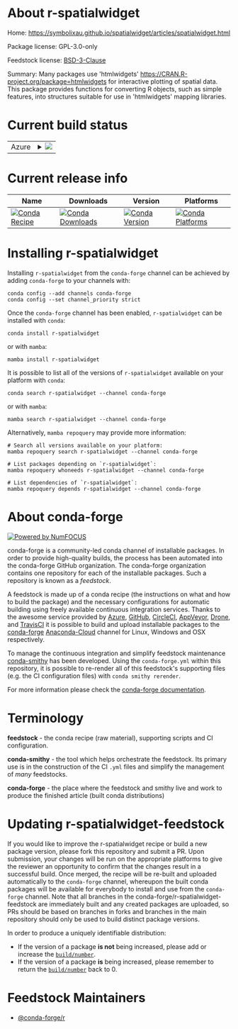About r-spatialwidget
=====================

Home: https://symbolixau.github.io/spatialwidget/articles/spatialwidget.html

Package license: GPL-3.0-only

Feedstock license: [BSD-3-Clause](https://github.com/conda-forge/r-spatialwidget-feedstock/blob/main/LICENSE.txt)

Summary: Many packages use 'htmlwidgets' <https://CRAN.R-project.org/package=htmlwidgets> for interactive plotting of spatial data. This package provides functions for converting R objects, such as simple features, into structures suitable for use in 'htmlwidgets' mapping libraries.

Current build status
====================


<table>
    
  <tr>
    <td>Azure</td>
    <td>
      <details>
        <summary>
          <a href="https://dev.azure.com/conda-forge/feedstock-builds/_build/latest?definitionId=9450&branchName=main">
            <img src="https://dev.azure.com/conda-forge/feedstock-builds/_apis/build/status/r-spatialwidget-feedstock?branchName=main">
          </a>
        </summary>
        <table>
          <thead><tr><th>Variant</th><th>Status</th></tr></thead>
          <tbody><tr>
              <td>linux_64_r_base4.1</td>
              <td>
                <a href="https://dev.azure.com/conda-forge/feedstock-builds/_build/latest?definitionId=9450&branchName=main">
                  <img src="https://dev.azure.com/conda-forge/feedstock-builds/_apis/build/status/r-spatialwidget-feedstock?branchName=main&jobName=linux&configuration=linux_64_r_base4.1" alt="variant">
                </a>
              </td>
            </tr><tr>
              <td>linux_64_r_base4.2</td>
              <td>
                <a href="https://dev.azure.com/conda-forge/feedstock-builds/_build/latest?definitionId=9450&branchName=main">
                  <img src="https://dev.azure.com/conda-forge/feedstock-builds/_apis/build/status/r-spatialwidget-feedstock?branchName=main&jobName=linux&configuration=linux_64_r_base4.2" alt="variant">
                </a>
              </td>
            </tr><tr>
              <td>osx_64_r_base4.1</td>
              <td>
                <a href="https://dev.azure.com/conda-forge/feedstock-builds/_build/latest?definitionId=9450&branchName=main">
                  <img src="https://dev.azure.com/conda-forge/feedstock-builds/_apis/build/status/r-spatialwidget-feedstock?branchName=main&jobName=osx&configuration=osx_64_r_base4.1" alt="variant">
                </a>
              </td>
            </tr><tr>
              <td>osx_64_r_base4.2</td>
              <td>
                <a href="https://dev.azure.com/conda-forge/feedstock-builds/_build/latest?definitionId=9450&branchName=main">
                  <img src="https://dev.azure.com/conda-forge/feedstock-builds/_apis/build/status/r-spatialwidget-feedstock?branchName=main&jobName=osx&configuration=osx_64_r_base4.2" alt="variant">
                </a>
              </td>
            </tr><tr>
              <td>win_64</td>
              <td>
                <a href="https://dev.azure.com/conda-forge/feedstock-builds/_build/latest?definitionId=9450&branchName=main">
                  <img src="https://dev.azure.com/conda-forge/feedstock-builds/_apis/build/status/r-spatialwidget-feedstock?branchName=main&jobName=win&configuration=win_64_" alt="variant">
                </a>
              </td>
            </tr>
          </tbody>
        </table>
      </details>
    </td>
  </tr>
</table>

Current release info
====================

| Name | Downloads | Version | Platforms |
| --- | --- | --- | --- |
| [![Conda Recipe](https://img.shields.io/badge/recipe-r--spatialwidget-green.svg)](https://anaconda.org/conda-forge/r-spatialwidget) | [![Conda Downloads](https://img.shields.io/conda/dn/conda-forge/r-spatialwidget.svg)](https://anaconda.org/conda-forge/r-spatialwidget) | [![Conda Version](https://img.shields.io/conda/vn/conda-forge/r-spatialwidget.svg)](https://anaconda.org/conda-forge/r-spatialwidget) | [![Conda Platforms](https://img.shields.io/conda/pn/conda-forge/r-spatialwidget.svg)](https://anaconda.org/conda-forge/r-spatialwidget) |

Installing r-spatialwidget
==========================

Installing `r-spatialwidget` from the `conda-forge` channel can be achieved by adding `conda-forge` to your channels with:

```
conda config --add channels conda-forge
conda config --set channel_priority strict
```

Once the `conda-forge` channel has been enabled, `r-spatialwidget` can be installed with `conda`:

```
conda install r-spatialwidget
```

or with `mamba`:

```
mamba install r-spatialwidget
```

It is possible to list all of the versions of `r-spatialwidget` available on your platform with `conda`:

```
conda search r-spatialwidget --channel conda-forge
```

or with `mamba`:

```
mamba search r-spatialwidget --channel conda-forge
```

Alternatively, `mamba repoquery` may provide more information:

```
# Search all versions available on your platform:
mamba repoquery search r-spatialwidget --channel conda-forge

# List packages depending on `r-spatialwidget`:
mamba repoquery whoneeds r-spatialwidget --channel conda-forge

# List dependencies of `r-spatialwidget`:
mamba repoquery depends r-spatialwidget --channel conda-forge
```


About conda-forge
=================

[![Powered by
NumFOCUS](https://img.shields.io/badge/powered%20by-NumFOCUS-orange.svg?style=flat&colorA=E1523D&colorB=007D8A)](https://numfocus.org)

conda-forge is a community-led conda channel of installable packages.
In order to provide high-quality builds, the process has been automated into the
conda-forge GitHub organization. The conda-forge organization contains one repository
for each of the installable packages. Such a repository is known as a *feedstock*.

A feedstock is made up of a conda recipe (the instructions on what and how to build
the package) and the necessary configurations for automatic building using freely
available continuous integration services. Thanks to the awesome service provided by
[Azure](https://azure.microsoft.com/en-us/services/devops/), [GitHub](https://github.com/),
[CircleCI](https://circleci.com/), [AppVeyor](https://www.appveyor.com/),
[Drone](https://cloud.drone.io/welcome), and [TravisCI](https://travis-ci.com/)
it is possible to build and upload installable packages to the
[conda-forge](https://anaconda.org/conda-forge) [Anaconda-Cloud](https://anaconda.org/)
channel for Linux, Windows and OSX respectively.

To manage the continuous integration and simplify feedstock maintenance
[conda-smithy](https://github.com/conda-forge/conda-smithy) has been developed.
Using the ``conda-forge.yml`` within this repository, it is possible to re-render all of
this feedstock's supporting files (e.g. the CI configuration files) with ``conda smithy rerender``.

For more information please check the [conda-forge documentation](https://conda-forge.org/docs/).

Terminology
===========

**feedstock** - the conda recipe (raw material), supporting scripts and CI configuration.

**conda-smithy** - the tool which helps orchestrate the feedstock.
                   Its primary use is in the construction of the CI ``.yml`` files
                   and simplify the management of *many* feedstocks.

**conda-forge** - the place where the feedstock and smithy live and work to
                  produce the finished article (built conda distributions)


Updating r-spatialwidget-feedstock
==================================

If you would like to improve the r-spatialwidget recipe or build a new
package version, please fork this repository and submit a PR. Upon submission,
your changes will be run on the appropriate platforms to give the reviewer an
opportunity to confirm that the changes result in a successful build. Once
merged, the recipe will be re-built and uploaded automatically to the
`conda-forge` channel, whereupon the built conda packages will be available for
everybody to install and use from the `conda-forge` channel.
Note that all branches in the conda-forge/r-spatialwidget-feedstock are
immediately built and any created packages are uploaded, so PRs should be based
on branches in forks and branches in the main repository should only be used to
build distinct package versions.

In order to produce a uniquely identifiable distribution:
 * If the version of a package **is not** being increased, please add or increase
   the [``build/number``](https://docs.conda.io/projects/conda-build/en/latest/resources/define-metadata.html#build-number-and-string).
 * If the version of a package **is** being increased, please remember to return
   the [``build/number``](https://docs.conda.io/projects/conda-build/en/latest/resources/define-metadata.html#build-number-and-string)
   back to 0.

Feedstock Maintainers
=====================

* [@conda-forge/r](https://github.com/conda-forge/r/)

